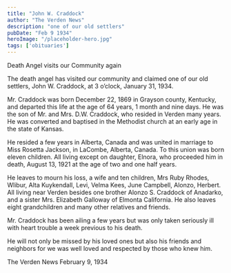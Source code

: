 ```yaml
---
title: "John W. Craddock"
author: "The Verden News"
description: "one of our old settlers"
pubDate: "Feb 9 1934"
heroImage: "/placeholder-hero.jpg"
tags: ['obituaries']
---
```

Death Angel visits our Community again

The death angel has visited our community and claimed one of our old settlers, John W. Craddock, at 3 o’clock, January 31, 1934.

Mr. Craddock was born December 22, 1869 in Grayson county, Kentucky, and departed this life at the age of 64 years, 1 month and nine days. He was the son of Mr. and Mrs. D.W. Craddock, who resided in Verden many years. He was converted and baptised in the Methodist church at an early age in the state of Kansas.

He resided a few years in Alberta, Canada and was united in marriage to Miss Rosetta Jackson, in LaCombe, Alberta, Canada. To this union was born eleven children. All living except on daughter, Elnora, who proceeded him in death, August 13, 1921 at the age of two and one half years.

He leaves to mourn his loss, a wife and ten children, Mrs Ruby Rhodes, Wlibur, Alta Kuykendall, Levi, Velma Kees, June Campbell, Alonzo, Herbert. All living near Verden besides one brother Alonzo S. Craddock of Anadarko, and a sister Mrs. Elizabeth Galloway of Elmonta California. He also leaves eight grandchildren and many other relatives and friends. 

Mr. Craddock has been ailing a few years but was only taken seriously ill with heart trouble a week previous to his death.

He will not only be missed by his loved ones but also his friends and neighbors for we was well loved and respected by those who knew him.

The Verden News
February 9, 1934
